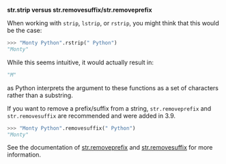 **str.strip versus str.removesuffix/str.removeprefix**

When working with `strip`, `lstrip`, or `rstrip`, you might think that this would be the case:
```py
>>> "Monty Python".rstrip(" Python")
"Monty"
```
While this seems intuitive, it would actually result in:
```py
"M"
```
as Python interprets the argument to these functions as a set of characters rather than a substring.

If you want to remove a prefix/suffix from a string, `str.removeprefix` and `str.removesuffix` are recommended and were added in 3.9.
```py
>>> "Monty Python".removesuffix(" Python")
"Monty"
```
See the documentation of [str.removeprefix](https://docs.python.org/3.10/library/stdtypes.html#str.removeprefix) and [str.removesuffix](https://docs.python.org/3.10/library/stdtypes.html#str.removesuffix) for more information.
